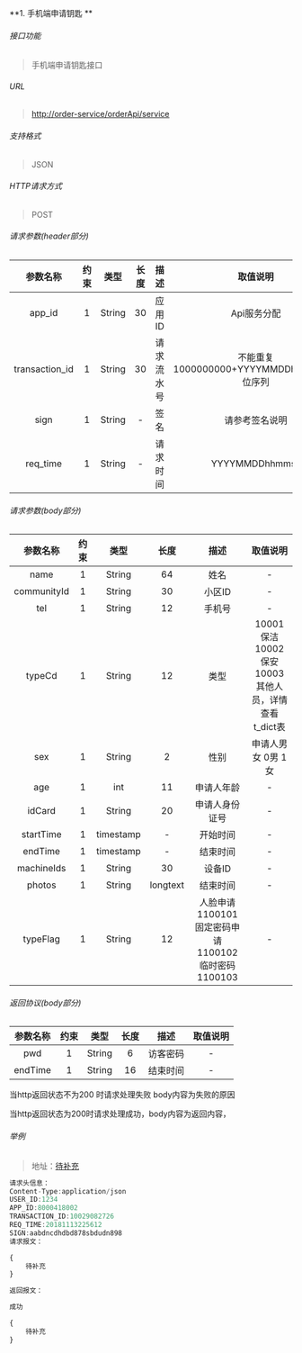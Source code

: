 

**1\. 手机端申请钥匙 **
###### 接口功能
> 手机端申请钥匙接口

###### URL
> [http://order-service/orderApi/service](http://order-service/orderApi/service)

###### 支持格式
> JSON

###### HTTP请求方式
> POST

###### 请求参数(header部分)
|参数名称|约束|类型|长度|描述|取值说明|
| :-: | :-: | :-: | :-: | :-: | :-:|
|app_id|1|String|30|应用ID|Api服务分配|
|transaction_id|1|String|30|请求流水号|不能重复 1000000000+YYYYMMDDhhmmss+6位序列 |
|sign|1|String|-|签名|请参考签名说明|
|req_time|1|String|-|请求时间|YYYYMMDDhhmmss|

###### 请求参数(body部分)
|参数名称|约束|类型|长度|描述|取值说明|
| :-: | :-: | :-: | :-: | :-: | :-: |
|name|1|String|64|姓名|-|
|communityId|1|String|30|小区ID|-|
|tel|1|String|12|手机号|-|
|typeCd|1|String|12|类型|10001 保洁 10002 保安 10003 其他人员，详情查看t_dict表|
|sex|1|String|2|性别|申请人男女 0男 1女|
|age|1|int|11|申请人年龄|-|
|idCard|1|String|20|申请人身份证号|-|
|startTime|1|timestamp|-|开始时间|-|
|endTime|1|timestamp|-|结束时间|-|
|machineIds|1|String|30|设备ID|-|
|photos|1|String|longtext|结束时间|-|
|typeFlag|1|String|12|人脸申请1100101 固定密码申请 1100102 临时密码 1100103|-|





###### 返回协议(body部分)
|参数名称|约束|类型|长度|描述|取值说明|
| :-: | :-: | :-: | :-: | :-: | :-: |
|pwd|1|String|6|访客密码|-|
|endTime|1|String|16|结束时间|-|

当http返回状态不为200 时请求处理失败 body内容为失败的原因

当http返回状态为200时请求处理成功，body内容为返回内容，



###### 举例
> 地址：[待补充](待补充)

``` javascript
请求头信息：
Content-Type:application/json
USER_ID:1234
APP_ID:8000418002
TRANSACTION_ID:10029082726
REQ_TIME:20181113225612
SIGN:aabdncdhdbd878sbdudn898
请求报文：

{
	待补充
}

返回报文：

成功

{
    待补充
}

```
